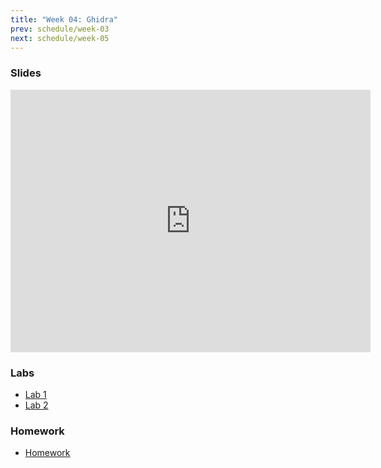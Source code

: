 ```yaml
---
title: "Week 04: Ghidra"
prev: schedule/week-03
next: schedule/week-05
---
```


### Slides

<iframe src="https://slides.com/chasekanipe/week-3/embed" width="576" height="420" title="Week 4" scrolling="no" frameborder="0" webkitallowfullscreen mozallowfullscreen allowfullscreen></iframe>

### Labs

- [Lab 1](lab-1/)
- [Lab 2](lab-2/)

### Homework

- [Homework](hw/)
